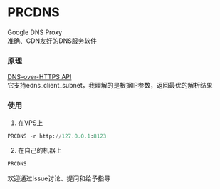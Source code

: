 # PRCDNS
Google DNS Proxy   
准确、CDN友好的DNS服务软件
### 原理
[DNS-over-HTTPS API](https://developers.google.com/speed/public-dns/docs/dns-over-https)   
它支持edns_client_subnet，我理解的是根据IP参数，返回最优的解析结果

### 使用
1. 在VPS上  
```python
PRCDNS -r http://127.0.0.1:8123
```
2. 在自己的机器上
```python
PRCDNS
```

欢迎通过Issue讨论、提问和给予指导    